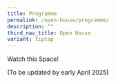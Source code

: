 ```yaml
---
title: Programme
permalink: /open-house/programme/
description: ""
third_nav_title: Open House
variant: tiptap
---
```

<p></p>
<p>Watch this Space!</p>
<p>(To be updated by early April 2025)</p>
<p></p>